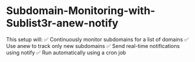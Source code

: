 # Subdomain-Monitoring-with-Sublist3r-anew-notify
This setup will:
✅ Continuously monitor subdomains for a list of domains
✅ Use anew to track only new subdomains
✅ Send real-time notifications using notify
✅ Run automatically using a cron job

